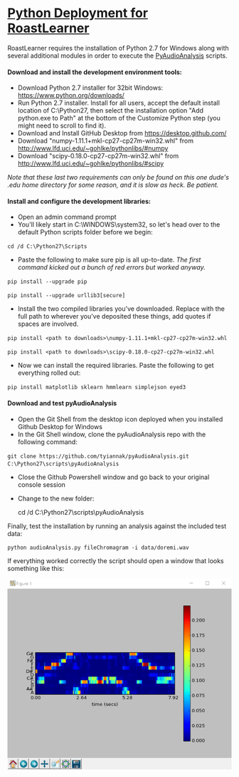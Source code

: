 # [Python Deployment for RoastLearner](#Python-Deployment-for-RoastLearner)
RoastLearner requires the installation of Python 2.7 for Windows along with several additional modules in order to execute the [PyAudioAnalysis](https://github.com/tyiannak/pyAudioAnalysis) scripts.

#### Download and install the development environment tools:

* Download Python 2.7 installer for 32bit Windows: https://www.python.org/downloads/
* Run Python 2.7 installer. Install for all users, accept the default install location of C:\Python27, then select the installation option "Add python.exe to Path" at the bottom of the Customize Python step (you might need to scroll to find it).
* Download and Install GitHub Desktop from https://desktop.github.com/
* Download "numpy-1.11.1+mkl-cp27-cp27m-win32.whl" from http://www.lfd.uci.edu/~gohlke/pythonlibs/#numpy
* Download "scipy-0.18.0-cp27-cp27m-win32.whl" from http://www.lfd.uci.edu/~gohlke/pythonlibs/#scipy

*Note that these last two requirements can only be found on this one dude's .edu home directory for some reason, and it is slow as heck. Be patient.*

#### Install and configure the development libraries:
* Open an admin command prompt
* You'll likely start in C:\WINDOWS\system32, so let's head over to the default Python scripts folder before we begin:

`cd /d C:\Python27\Scripts`

* Paste the following to make sure pip is all up-to-date. *The first command kicked out a bunch of red errors but worked anyway.*

`pip install --upgrade pip`

`pip install --upgrade urllib3[secure]`

* Install the two compiled libraries you've downloaded. Replace <path to downloads> with the full path to wherever you've deposited these things, add quotes if spaces are involved.

`pip install <path to downloads>\numpy-1.11.1+mkl-cp27-cp27m-win32.whl`

`pip install <path to downloads>\scipy-0.18.0-cp27-cp27m-win32.whl`

* Now we can install the required libraries. Paste the following to get everything rolled out:


`pip install matplotlib sklearn hmmlearn simplejson eyed3`


#### Download and test pyAudioAnalysis
* Open the Git Shell from the desktop icon deployed when you installed Github Desktop for Windows
* In the Git Shell window, clone the pyAudioAnalysis repo with the following command:

`git clone https://github.com/tyiannak/pyAudioAnalysis.git C:\Python27\scripts\pyAudioAnalysis`

* Close the Github Powershell window and go back to your original console session
* Change to the new folder:


    cd /d C:\Python27\scripts\pyAudioAnalysis

Finally, test the installation by running an analysis against the included test data:

    python audioAnalysis.py fileChromagram -i data/doremi.wav

If everything worked correctly the script should open a window that looks something like this:

![Successful example output](images/fileChromagram.png?raw=true "Successful example output")
